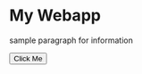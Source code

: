 <!DOCTYPE html>
<html lang="en">
<head>
    <meta charset="UTF-8">
    <meta name="viewport" content="width=device-width, initial-scale=1.0">
    <title>Id Selector</title>
    <link rel="stylesheet" href="id_style.css">
</head>
<body>
    <h1 id="main-heading">My Webapp</h1>
    <p id="intro"> sample paragraph for information </p>
    <button id="unique-btn">Click Me</button>
</body>
</html>
